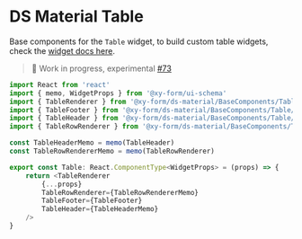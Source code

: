 # DS Material Table

Base components for the `Table` widget, to build custom table widgets, check the [widget docs here](/docs/widgets/Table).

> 🚧 Work in progress, experimental [#73](https://github.com/ui-schema/ui-schema/issues/73)

```typescript jsx
import React from 'react'
import { memo, WidgetProps } from '@xy-form/ui-schema'
import { TableRenderer } from '@xy-form/ds-material/BaseComponents/Table/TableRenderer'
import { TableFooter } from '@xy-form/ds-material/BaseComponents/Table/TableFooter'
import { TableHeader } from '@xy-form/ds-material/BaseComponents/Table/TableHeader'
import { TableRowRenderer } from '@xy-form/ds-material/BaseComponents/Table/TableRowRenderer'

const TableHeaderMemo = memo(TableHeader)
const TableRowRendererMemo = memo(TableRowRenderer)

export const Table: React.ComponentType<WidgetProps> = (props) => {
    return <TableRenderer
        {...props}
        TableRowRenderer={TableRowRendererMemo}
        TableFooter={TableFooter}
        TableHeader={TableHeaderMemo}
    />
}
```
